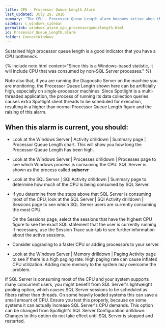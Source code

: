 ```yaml
---
title: CPU - Processor Queue Length Alarm
last_updated: July 29, 2016
summary: "The CPU - Processor Queue Length alarm becomes active when the number of Windows threads waiting for CPU resources exceeds a threshold."
sidebar: c_windows_sidebar
permalink: windows_alarm_cpu_processorqueuelength.html
id: Processor_Queue_Length.alarm
folder: ConnectWindows
---
```


Sustained high processor queue length is a good indicator that you have a CPU bottleneck.

{% include note.html content="Since this is a Windows-based statistic, it will include CPU that was consumed by non-SQL Server processes." %}

Note also that, if you are running the Diagnostic Server on the machine you are monitoring, the Processor Queue Length shown here can be artificially high, especially on single-processor machines. Since Spotlight is a multi-threaded application, the process of running its data collection queries causes extra Spotlight client threads to be scheduled for execution, resulting in a higher than normal Processor Queue Length figure and the raising of this alarm.

## When this alarm is current, you should:

* Look at the Windows Server \| Activity drilldown \| Summary page \| Processor Queue Length chart. This will show you how long the Processor Queue Length has been high.
* Look at the Windows Server \| Processes drilldown \| Processes page to see which Windows process is consuming the CPU. SQL Server is shown as the process called **sqlservr**
* Look at the SQL Server \| SQl Activity drilldown \| Summary page to determine how much of the CPU is being consumed by SQL Server.

* If you determine from the steps above that SQL Server is consuming most of the CPU, look at the SQL Server \| SQl Activity drilldown \| Sessions page to see which SQL Server users are currently consuming the most CPU.

  On the Sessions page, select the sessions that have the highest CPU figure to see the exact SQL statement that the user is currently running. If necessary, use the Session Trace sub-tab to see further information about the active sessions.

* Consider upgrading to a faster CPU or adding processors to your server.

* Look at the Windows Server \| Memory drilldown \| Paging Activity page to see if there is a high paging rate. High paging rate can cause inflated CPU utilization. Adding more memory to the system may overcome the problem.

If SQL Server is consuming most of the CPU and your system supports many concurrent users, you might benefit from SQL Server's lightweight pooling option, which causes SQL Server sessions to be scheduled as fibers rather than threads. On some heavily loaded systems this can save a small amount of CPU. Ensure you test this properly, because on some systems it can actually increase SQL Server's CPU demands. This option can be changed from Spotlight's SQL Server Configuration drilldown. Changes to this option do not take effect until SQL Server is stopped and restarted.
